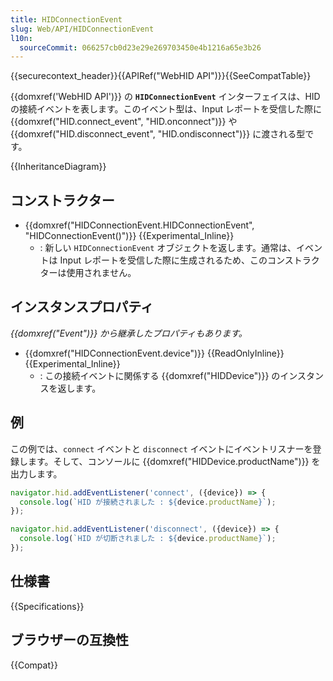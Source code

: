 ```yaml
---
title: HIDConnectionEvent
slug: Web/API/HIDConnectionEvent
l10n:
  sourceCommit: 066257cb0d23e29e269703450e4b1216a65e3b26
---
```


{{securecontext_header}}{{APIRef("WebHID API")}}{{SeeCompatTable}}

{{domxref('WebHID API')}} の **`HIDConnectionEvent`** インターフェイスは、HID の接続イベントを表します。このイベント型は、Input レポートを受信した際に {{domxref("HID.connect_event", "HID.onconnect")}} や {{domxref("HID.disconnect_event", "HID.ondisconnect")}} に渡される型です。

{{InheritanceDiagram}}

## コンストラクター

- {{domxref("HIDConnectionEvent.HIDConnectionEvent", "HIDConnectionEvent()")}} {{Experimental_Inline}}
  - : 新しい `HIDConnectionEvent` オブジェクトを返します。通常は、イベントは Input レポートを受信した際に生成されるため、このコンストラクターは使用されません。

## インスタンスプロパティ

_{{domxref("Event")}} から継承したプロパティもあります。_

- {{domxref("HIDConnectionEvent.device")}} {{ReadOnlyInline}} {{Experimental_Inline}}
  - : この接続イベントに関係する {{domxref("HIDDevice")}} のインスタンスを返します。

## 例

この例では、`connect` イベントと `disconnect` イベントにイベントリスナーを登録します。そして、コンソールに {{domxref("HIDDevice.productName")}} を出力します。

```js
navigator.hid.addEventListener('connect', ({device}) => {
  console.log(`HID が接続されました : ${device.productName}`);
});

navigator.hid.addEventListener('disconnect', ({device}) => {
  console.log(`HID が切断されました : ${device.productName}`);
});
```

## 仕様書

{{Specifications}}

## ブラウザーの互換性

{{Compat}}

